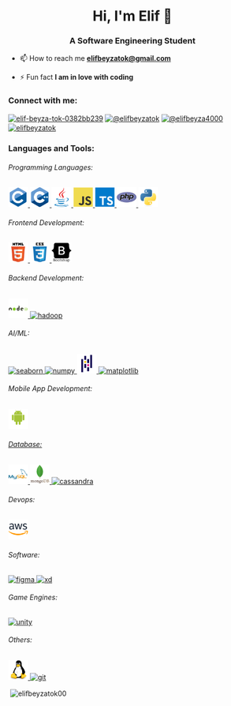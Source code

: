 <h1 align="center">Hi, I'm Elif 👋</h1>
<h3 align="center">A Software Engineering Student</h3>
<!--
- 🌱 I’m currently developing myself on **Frontend & Backend Web Technologies(especially on Javascript), Data Science & AI Technologies(especially on Python)**
-->

- 📫 How to reach me **elifbeyzatok@gmail.com**

- ⚡ Fun fact **I am in love with coding**

<h3 align="left">Connect with me:</h3>
<p align="left">
<a href="https://linkedin.com/in/elif-beyza-tok-0382bb239" target="blank"><img align="center" src="https://raw.githubusercontent.com/rahuldkjain/github-profile-readme-generator/master/src/images/icons/Social/linked-in-alt.svg" alt="elif-beyza-tok-0382bb239" height="30" width="40" /></a>
<!--  
<a href="https://academy.patika.dev/profile" target="_blank"><img align="center" src="https://patika-prod.s3.eu-central-1.amazonaws.com/staticFiles/apple-touch-icon-precomposed.png" alt="elif-beyza-tok-patika" height="40" width="40" /></a>
<a href="https://stackoverflow.com/users/elif-beyza" target="blank"><img align="center" src="https://raw.githubusercontent.com/rahuldkjain/github-profile-readme-generator/master/src/images/icons/Social/stack-overflow.svg" alt="elif-beyza" height="30" width="40" /></a>
<a href="https://kaggle.com/elifbeyzatok" target="blank"><img align="center" src="https://raw.githubusercontent.com/rahuldkjain/github-profile-readme-generator/master/src/images/icons/Social/kaggle.svg" alt="elifbeyzatok" height="30" width="40" /></a>
-->
<a href="https://medium.com/@elifbeyzatok" target="blank"><img align="center" src="https://raw.githubusercontent.com/rahuldkjain/github-profile-readme-generator/master/src/images/icons/Social/medium.svg" alt="@elifbeyzatok" height="30" width="40" /></a>
<a href="https://www.youtube.com/@elifbeyza4000/videos" target="blank"><img align="center" src="https://raw.githubusercontent.com/rahuldkjain/github-profile-readme-generator/master/src/images/icons/Social/youtube.svg" alt="@elifbeyza4000" height="30" width="40" /></a>
<a href="https://www.hackerrank.com/elifbeyzatok" target="blank"><img align="center" src="https://raw.githubusercontent.com/rahuldkjain/github-profile-readme-generator/master/src/images/icons/Social/hackerrank.svg" alt="elifbeyzatok" height="30" width="40" /></a>
<!--  
<a href="https://www.leetcode.com/elifbeyzatok" target="blank"><img align="center" src="https://raw.githubusercontent.com/rahuldkjain/github-profile-readme-generator/master/src/images/icons/Social/leet-code.svg" alt="elifbeyzatok" height="30" width="40" /></a>
  <a href="https://coderbyte.com/profile/elifbeyzatok" target="blank"><img align="center" src="https://res.cloudinary.com/practicaldev/image/fetch/s--aOxxf45v--/c_fill,f_auto,fl_progressive,h_320,q_auto,w_320/https://dev-to-uploads.s3.amazonaws.com/uploads/organization/profile_image/1155/daee822c-2c89-4fd4-98f3-b58afb56bbef.jpg" alt="elifbeyzatok" height="30" width="30" /></a>
-->
</p>

<h3 align="left">Languages and Tools:</h3>

<h6 align="left">Programming Languages:</h6> 
<p>
<a href="https://www.cprogramming.com/" target="_blank" rel="noreferrer"> <img src="https://raw.githubusercontent.com/devicons/devicon/master/icons/c/c-original.svg" alt="c" width="40" height="40"/> </a>
<a href="https://www.w3schools.com/cpp/" target="_blank" rel="noreferrer"> <img src="https://raw.githubusercontent.com/devicons/devicon/master/icons/cplusplus/cplusplus-original.svg" alt="cplusplus" width="40" height="40"/> </a>
</a> <a href="https://www.java.com" target="_blank" rel="noreferrer"> <img src="https://raw.githubusercontent.com/devicons/devicon/master/icons/java/java-original.svg" alt="java" width="40" height="40"/> </a>
<a href="https://developer.mozilla.org/en-US/docs/Web/JavaScript" target="_blank" rel="noreferrer"> <img src="https://raw.githubusercontent.com/devicons/devicon/master/icons/javascript/javascript-original.svg" alt="javascript" width="40" height="40"/> </a> 
<a href="https://www.typescriptlang.org/" target="_blank" rel="noreferrer"> <img src="https://raw.githubusercontent.com/devicons/devicon/master/icons/typescript/typescript-original.svg" alt="typescript" width="40" height="40"/> </a>
<a href="https://www.php.net" target="_blank" rel="noreferrer"> <img src="https://raw.githubusercontent.com/devicons/devicon/master/icons/php/php-original.svg" alt="php" width="40" height="40"/>
</a> <a href="https://www.python.org" target="_blank" rel="noreferrer"> <img src="https://raw.githubusercontent.com/devicons/devicon/master/icons/python/python-original.svg" alt="python" width="40" height="40"/> </a>
</p>
<h6 align="left">Frontend Development:</h6> 
<p>
<a href="https://www.w3.org/html/" target="_blank" rel="noreferrer"> <img src="https://raw.githubusercontent.com/devicons/devicon/master/icons/html5/html5-original-wordmark.svg" alt="html5" width="40" height="40"/>
<a href="https://www.w3schools.com/css/" target="_blank" rel="noreferrer"> <img src="https://raw.githubusercontent.com/devicons/devicon/master/icons/css3/css3-original-wordmark.svg" alt="css3" width="40" height="40"/> </a>
<a href="https://getbootstrap.com" target="_blank" rel="noreferrer"> <img src="https://raw.githubusercontent.com/devicons/devicon/master/icons/bootstrap/bootstrap-plain-wordmark.svg" alt="bootstrap" width="40" height="40"/> </a>
</p>
<h6 align="left">Backend Development:</h6> 
<p>
<a href="https://nodejs.org" target="_blank" rel="noreferrer"> <img src="https://raw.githubusercontent.com/devicons/devicon/master/icons/nodejs/nodejs-original-wordmark.svg" alt="nodejs" width="40" height="40"/> </a>
<a href="https://hadoop.apache.org/" target="_blank" rel="noreferrer"> <img src="https://www.vectorlogo.zone/logos/apache_hadoop/apache_hadoop-icon.svg" alt="hadoop" width="40" height="40"/> </a>
</p>
<h6 align="left">AI/ML:</h6> 
<p>
<a href="https://seaborn.pydata.org/" target="_blank" rel="noreferrer"> <img src="https://seaborn.pydata.org/_images/logo-mark-lightbg.svg" alt="seaborn" width="40" height="40"/> </a>
<a href="https://numpy.org/" target="_blank" rel="noreferrer"> <img src="https://numpy.org/images/logo.svg" alt="numpy" width="40" height="40"/> </a>
<a href="https://pandas.pydata.org/" target="_blank" rel="noreferrer"> <img src="https://raw.githubusercontent.com/devicons/devicon/2ae2a900d2f041da66e950e4d48052658d850630/icons/pandas/pandas-original.svg" alt="pandas" width="40" height="40"/> </a>
<a href="https://matplotlib.org/" target="_blank" rel="noreferrer"> <img src="https://upload.wikimedia.org/wikipedia/commons/thumb/0/01/Created_with_Matplotlib-logo.svg/2048px-Created_with_Matplotlib-logo.svg.png" alt="matplotlib" width="40" height="40"/> </a>
</p>
<h6 align="left">Mobile App Development:</h6> 
<p>
<a href="https://developer.android.com" target="_blank" rel="noreferrer"> <img src="https://raw.githubusercontent.com/devicons/devicon/master/icons/android/android-original-wordmark.svg" alt="android" width="40" height="40"/>
</p>
<h6 align="left">Database:</h6> 
<p>
<a href="https://www.mysql.com/" target="_blank" rel="noreferrer"> <img src="https://raw.githubusercontent.com/devicons/devicon/master/icons/mysql/mysql-original-wordmark.svg" alt="mysql" width="40" height="40"/> </a>
<a href="https://www.mongodb.com/" target="_blank" rel="noreferrer"> <img src="https://raw.githubusercontent.com/devicons/devicon/master/icons/mongodb/mongodb-original-wordmark.svg" alt="mongodb" width="40" height="40"/> </a>
<a href="https://cassandra.apache.org/" target="_blank" rel="noreferrer"> <img src="https://www.vectorlogo.zone/logos/apache_cassandra/apache_cassandra-icon.svg" alt="cassandra" width="40" height="40"/> </a>
</p>
<h6 align="left">Devops:</h6> 
<p>
</a> <a href="https://aws.amazon.com" target="_blank" rel="noreferrer"> <img src="https://raw.githubusercontent.com/devicons/devicon/master/icons/amazonwebservices/amazonwebservices-original-wordmark.svg" alt="aws" width="40" height="40"/> </a>
</p>
<h6 align="left">Software:</h6> 
<p>
<a href="https://www.figma.com/" target="_blank" rel="noreferrer"> <img src="https://www.vectorlogo.zone/logos/figma/figma-icon.svg" alt="figma" width="40" height="40"/> </a>
<a href="https://www.adobe.com/products/xd.html" target="_blank" rel="noreferrer"> <img src="https://cdn.worldvectorlogo.com/logos/adobe-xd.svg" alt="xd" width="40" height="40"/> </a>
</p>
<h6 align="left">Game Engines:</h6> 
<p>
<a href="https://unity.com/" target="_blank" rel="noreferrer"> <img src="https://www.vectorlogo.zone/logos/unity3d/unity3d-icon.svg" alt="unity" width="40" height="40"/> </a>
</p>
<h6 align="left">Others:</h6> 
<p>
<a href="https://www.linux.org/" target="_blank" rel="noreferrer"> <img src="https://raw.githubusercontent.com/devicons/devicon/master/icons/linux/linux-original.svg" alt="linux" width="40" height="40"/>
<a href="https://git-scm.com/" target="_blank" rel="noreferrer"> <img src="https://www.vectorlogo.zone/logos/git-scm/git-scm-icon.svg" alt="git" width="40" height="40"/> </a>
</p>

<p>&nbsp;<img align="center" src="https://github-readme-stats.vercel.app/api?username=elifbeyzatok00&show_icons=true&locale=en" alt="elifbeyzatok00" /></p>



<!--
<p><img align="center" src="https://github-readme-streak-stats.herokuapp.com/?user=elifbeyzatok00&" alt="elifbeyzatok00" /></p>
<p align="left"> 
</p>      
--> 

 
